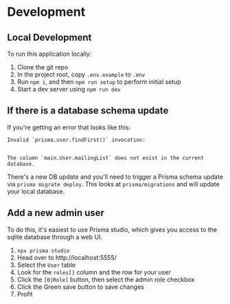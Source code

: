 # Development

## Local Development

To run this application locally:

1. Clone the git repo
2. In the project root, copy `.env.example` to `.env`
3. Run `npm i`, and then `npm run setup` to perform initial setup
4. Start a dev server using `npm run dev`

## If there is a database schema update

If you're getting an error that looks like this:

```
Invalid `prisma.user.findFirst()` invocation:


The column `main.User.mailingList` does not exist in the current database.
```

There's a new DB update and you'll need to trigger a Prisma schema update via
`prisma migrate deploy`. This looks at `prisma/migrations` and will update your
local database.

## Add a new admin user

To do this, it's easiest to use Prisma studio, which gives you access to the
sqlite database through a web UI.

1. `npx prisma studio`
2. Head over to http://localhost:5555/
3. Select the `User` table
4. Look for the `roles[]` column and the row for your user
5. Click the `[0|Role]` button, then select the admin role checkbox
6. Click the Green save button to save changes
7. Profit
